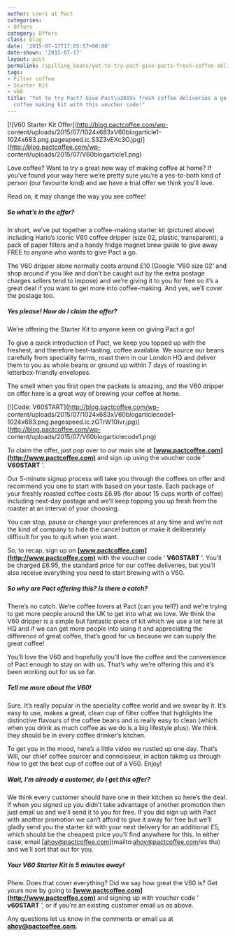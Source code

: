 ```yaml
---
author: Lowri at Pact
categories:
- Offers
category: Offers
class: blog
date: '2015-07-17T17:05:57+00:00'
date-shown: '2015-07-17'
layout: post
permalink: /spilling_beans/yet-to-try-pact-give-pacts-fresh-coffee-deliveries-a-go-and-get-a-free-coffee-making-kit-with-this-voucher-code
tags:
- Filter coffee
- Starter Kit
- v60
title: "Yet to try Pact? Give Pact\u2019s fresh coffee deliveries a go and get a FREE
  coffee making kit with this voucher code!"
---
```


[![V60 Starter Kit Offer](http://blog.pactcoffee.com/wp-
content/uploads/2015/07/1024x683xV60blogarticle1-1024x683.png.pagespeed.ic.S3Z3vEXc3O.jpg)](http://blog.pactcoffee.com/wp-
content/uploads/2015/07/V60blogarticle1.png)

Love coffee? Want to try a great new way of making coffee at home? If you’ve
found your way here we’re pretty sure you’re a yes-to-both kind of person (our
favourite kind) and we have a trial offer we think you’ll love.

Read on, it may change the way you see coffee!

##### So what’s in the offer?

In short, we’ve put together a coffee-making starter kit (pictured above)
including Hario’s iconic V60 coffee dripper (size 02, plastic, transparent), a
pack of paper filters and a handy fridge magnet brew guide to give away FREE
to anyone who wants to give Pact a go.

The V60 dripper alone normally costs around £10 (Google ‘V60 size 02’ and shop
around if you like and don’t be caught out by the extra postage charges
sellers tend to impose) and we’re giving it to you for free so it’s a great
deal if you want to get more into coffee-making. And yes, we’ll cover the
postage too.

##### Yes please! How do I claim the offer?

We’re offering the Starter Kit to anyone keen on giving Pact a go!

To give a quick introduction of Pact, we keep you topped up with the freshest,
and therefore best-tasting, coffee available. We source our beans carefully
from speciality farms, roast them in our London HQ and deliver them to you as
whole beans or ground up within 7 days of roasting in letterbox-friendly
envelopes.

The smell when you first open the packets is amazing, and the V60 dripper on
offer here is a great way of brewing your coffee at home.

[![Code: V60START](http://blog.pactcoffee.com/wp-
content/uploads/2015/07/1024x683xV60blogarticlecode1-1024x683.png.pagespeed.ic.zGTrW10Ivr.jpg)](http://blog.pactcoffee.com/wp-
content/uploads/2015/07/V60blogarticlecode1.png)

To claim the offer, just pop over to our main site at
**[www.pactcoffee.com](http://www.pactcoffee.com)** and sign up using the
voucher code ‘ **V60START** ’.

Our 5-minute signup process will take you through the coffees on offer and
recommend you one to start with based on your taste. Each package of your
freshly roasted coffee costs £6.95 (for about 15 cups worth of coffee)
including next-day postage and we’ll keep topping you up fresh from the
roaster at an interval of your choosing.

You can stop, pause or change your preferences at any time and we’re not the
kind of company to hide the cancel button or make it deliberately difficult
for you to quit when you want.

So, to recap, sign up on **[www.pactcoffee.com](http://www.pactcoffee.com)**
with the voucher code ‘ **V60START** ’. You’ll be charged £6.95, the standard
price for our coffee deliveries, but you’ll also receive everything you need
to start brewing with a V60.

##### So why are Pact offering this? Is there a catch?

There’s no catch. We’re coffee lovers at Pact (can you tell?) and we’re trying
to get more people around the UK to get into what we love. We think the V60
dripper is a simple but fantastic piece of kit which we use a lot here at HQ
and if we can get more people into using it and appreciating the difference of
great coffee, that’s good for us because we can supply the great coffee!

You’ll love the V60 and hopefully you’ll love the coffee and the convenience
of Pact enough to stay on with us. That’s why we’re offering this and it’s
been working out for us so far.

##### Tell me more about the V60!

Sure. It’s really popular in the speciality coffee world and we swear by it.
It’s easy to use, makes a great, clean cup of filter coffee that highlights
the distinctive flavours of the coffee beans and is really easy to clean
(which when you drink as much coffee as we do is a big lifestyle plus). We
think they should be in every coffee drinker’s kitchen.

To get you in the mood, here’s a little video we rustled up one day. That’s
Will, our chief coffee sourcer and connoisseur, in action taking us through
how to get the best cup of coffee out of a V60. Enjoy!

##### Wait, I’m already a customer, do I get this offer?

We think every customer should have one in their kitchen so here’s the deal.
If when you signed up you didn’t take advantage of another promotion then just
email us and we’ll send it to you for free. If you did sign up with Pact with
another promotion we can’t afford to give it away for free but we’ll gladly
send you the starter kit with your next delivery for an additional £5, which
should be the cheapest price you’ll find anywhere for this. In either case,
email [ahoy@pactcoffee.com](mailto:ahoy@pactcoffee.com/es tha) and we’ll sort
that out for you.

##### Your V60 Starter Kit is 5 minutes away!

Phew. Does that cover everything? Did we say how great the V60 is? Get yours
now by going to **[www.pactcoffee.com](http://www.pactcoffee.com)** and
signing up with voucher code ‘ **v60START** ‘, or if you’re an existing
customer email us as above.

Any questions let us know in the comments or email us at
**[ahoy@pactcoffee.com](mailto:ahoy@pactcoffee.com)**.